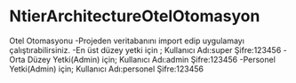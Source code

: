 # NtierArchitectureOtelOtomasyon
Otel Otomasyonu
-Projeden veritabanını import edip uygulamayı çalıştırabilirsiniz.
-En üst düzey yetki için ;
Kullanıcı Adı:super
Şifre:123456
-Orta Düzey Yetki(Admin) için;
Kullanıcı Adı:admin
Şifre:123456
-Personel Yetki(Admin) için;
Kullanıcı Adı:personel
Şifre:123456

